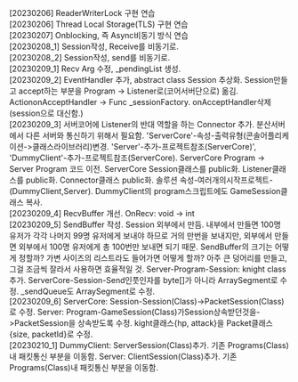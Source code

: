 
[20230206] ReaderWriterLock 구현 연습  
[20230206] Thread Local Storage(TLS) 구현 연습  
[20230207] Onblocking, 즉 Async비동기 방식 연습  
[20230208_1] Session작성, Receive를 비동기로.  
[20230208_2] Session작성, send를 비동기로.  
[20230209_1] Recv Arg 수정, _pendingList 생성.  
[20230209_2] EventHandler 추가, abstract class Session 추상화.  Session만들고 accept하는 부분을 Program -> Listener로(코어서버단으로) 옮김. Action<Socket>onAcceptHandler -> Func<Session> _sessionFactory. 
onAcceptHandler삭제(session으로 대신함.)  
[20230209_3] 서버코어에 Listener의 반대 역할을 하는 Connector 추가. 분산서버에서 다른 서버와 통신하기 위해서 필요함. 'ServerCore'-속성-출력유형(콘솔어플리케이션->클래스라이브러리)변경. 'Server'-추가-프로젝트참조(ServerCore)', 'DummyClient'-추가-프로젝트참조(ServerCore).
ServerCore Program -> Server Program 코드 이전. ServerCore Session클래스를 public화. Listener클래스를 public화. Connector클래스 public화. 솔루션 속성-여러개의시작프로젝트-(DummyClient,Server). DummyClient의 program스크립트에도 GameSession클래스 복사.  
[20230209_4] RecvBuffer 개선.  OnRecv: void -> int  
[20230209_5] SendBuffer 작성.  Session 외부에서 만듬. 내부에서 만들면 100명 유저가 각각 나머지 99명 유저에게 보내야 하므로 거의 만번을 보내지만, 외부에서 만들면 외부에서 100명 유저에게 총 100번만 보내면 되기 때문. SendBuffer의 크기는 어떻게 정할까? 가변 사이즈의 리스트라도 들어가면 어떻게 할까? 
아주 큰 덩어리를 만들고, 그걸 조금씩 잘라서 사용하면 효율적일 것. 
Server-Program-Session: knight class 추가. ServerCore-Session-Send인풋인자를 byte[]가 아니라 ArraySegment<byte>로 수정. _sendQueue도 ArraySegment<byte>로 수정.  
[20230209_6] ServerCore: Session-Session(Class)->PacketSession(Class)로 수정. Server: Program-GameSession(Class)가Session상속받던것을->PacketSession을 상속받도록 수정. kight클래스{hp, attack}을 Packet클래스{size, packetId}로 수정.   
[20230210_1] DummyClient: ServerSession(Class)추가. 기존 Programs(Class)내 패킷통신 부분을 이동함. Server: ClientSession(Class)추가. 기존 Programs(Class)내 패킷통신 부분을 이동함.  
